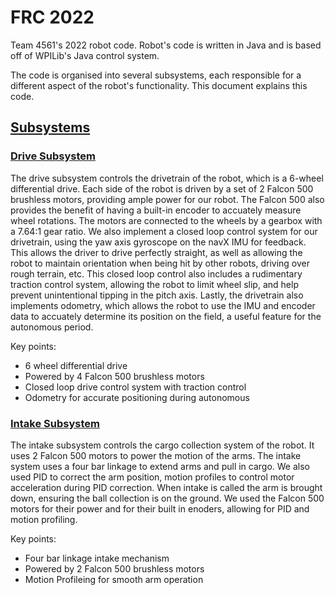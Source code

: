 # FRC 2022
Team 4561's 2022 robot code. Robot's code is written in Java and is based off of WPILib's Java control system.

The code is organised into several subsystems, each responsible for a different aspect of the robot's functionality. This document explains this code.

## [Subsystems](src/main/java/frc/robot/subsystems)
### [Drive Subsystem](src/main/java/frc/robot/subsystems/DriveSubsystem.java)
The drive subsystem controls the drivetrain of the robot, which is a 6-wheel differential drive. Each side of the robot is driven by a set of 2 Falcon 500 brushless motors, providing ample power for our robot.
The Falcon 500 also provides the benefit of having a built-in encoder to accuately measure wheel rotations. The motors are connected to the wheels by a gearbox with a 7.64:1 gear ratio.
We also implement a closed loop control system for our drivetrain, using the yaw axis gyroscope on the navX IMU for feedback. This allows the driver to drive perfectly straight, as well as allowing the robot to maintain orientation when being hit by other robots, driving over rough terrain, etc. This closed loop control also includes a rudimentary traction control system, allowing the robot to limit wheel slip, and help prevent unintentional tipping in the pitch axis. 
Lastly, the drivetrain also implements odometry, which allows the robot to use the IMU and encoder data to accuately determine its position on the field, a useful feature for the autonomous period.

Key points:
* 6 wheel differential drive
* Powered by 4 Falcon 500 brushless motors
* Closed loop drive control system with traction control
* Odometry for accurate positioning during autonomous

### [Intake Subsystem](src/main/java/frc/robot/subsystems/IntakeSubsystem.java)
The intake subsystem controls the cargo collection system of the robot. It uses 2 Falcon 500 motors to power the motion of the arms. The intake system uses a four bar linkage to extend arms and pull in cargo. We also used PID to correct the arm position, motion profiles to control motor acceleration during PID correction.
When intake is called the arm is brought down, ensuring the ball collection is on the ground.
We used the Falcon 500 motors for their power and for their built in enoders, allowing for PID and motion profiling. 

Key points:
* Four bar linkage intake mechanism
* Powered by 2 Falcon 500 brushless motors
* Motion Profileing for smooth arm operation